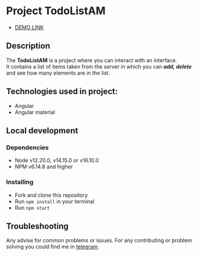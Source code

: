 # Project TodoListAM

- [DEMO LINK]([https://vonatlus.github.io/TodoListAM/])

## Description


The **TodoListAM** is a project where you can interact with an interface. <br />
It contains a list of items taken from the server in which you can ***add, delete*** and see how many elements are in the list.

## Technologies used in project:

* Angular
* Angular material

## Local development

### Dependencies
* Node v12.20.0, v14.15.0 or v16.10.0
* NPM v6.14.8 and higher

### Installing
* Fork and clone this repository
* Run `npm install` in your terminal
* Run `npm start`

## Troubleshooting

Any advise for common problems or issues.
For any contributing or problem solving you could find me in [telegram](https://t.me/Sultanov_Aleksandre).

